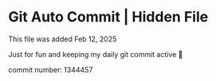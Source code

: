 # Git Auto Commit | Hidden File

This file was added Feb 12, 2025

Just for fun and keeping my daily git commit active 🤪

commit number: 1344457
